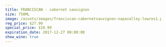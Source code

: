 ```yaml
---
title: FRANCISCAN - cabernet sauvignon
size: 750ML
image: /assets/images/franciscan-cabernetsauvignon-napavalley-lowres1.png
reg_price: $27.99
special_price: $10.99
expiration_date: 2017-12-27 00:00:00
show_wine: true
---
```



